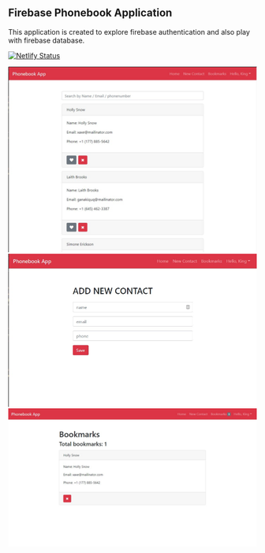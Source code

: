 ## Firebase Phonebook Application

This application is created to explore firebase authentication and also play with firebase database.

[![Netlify Status](https://api.netlify.com/api/v1/badges/ca88a325-41a8-4b50-9aef-f6ad5190b715/deploy-status)](https://app.netlify.com/sites/firebase-contacts/deploys)

![](ss/1.jpg)
![](ss/2.jpg)
![](ss/3.jpg)
